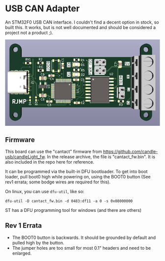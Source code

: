 # USB CAN Adapter

An STM32F0 USB CAN interface. I couldn't find a decent option in stock, so built this. It works,
but is not well documented and should be considered a project not a product ;).

![3D rendering of USB CAN board](/docs/3d_render.png?raw=true "USB CAN Render")

## Firmware

This board can use the "cantact" firmware from https://github.com/candle-usb/candleLight_fw. In the
release archive, the file is "cantact_fw.bin". It is also included in the repo here for reference.

It can be programmed via the built-in DFU bootloader. To get into boot loader, pull boot0 high while
powering on, using the BOOT0 button (See rev1 errata; some bodge wires are required for this).

On linux, you can use `dfu-util`, like so:

```
dfu-util -D cantact_fw.bin -d 0483:df11 -a 0 -s 0x08000000
```

ST has a DFU programming tool for windows (and there are others)

## Rev 1 Errata

- The BOOT0 button is backwards. It should be grounded by default and pulled high by the button.
- The jumper holes are too small for most 0.1" headers and need to be enlarged.
